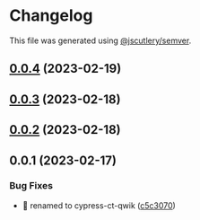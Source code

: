 # Changelog

This file was generated using [@jscutlery/semver](https://github.com/jscutlery/semver).

## [0.0.4](https://github.com/qwikifiers/cypress-qwik/compare/cypress-ct-qwik-0.0.3...cypress-ct-qwik-0.0.4) (2023-02-19)



## [0.0.3](https://github.com/qwikifiers/cypress-qwik/compare/cypress-ct-qwik-0.0.2...cypress-ct-qwik-0.0.3) (2023-02-18)



## [0.0.2](https://github.com/qwikifiers/cypress-qwik/compare/cypress-ct-qwik-0.0.1...cypress-ct-qwik-0.0.2) (2023-02-18)



## 0.0.1 (2023-02-17)


### Bug Fixes

* :rocket: renamed to cypress-ct-qwik ([c5c3070](https://github.com/qwikifiers/cypress-qwik/commit/c5c307067317a373bda5546f080e683402f55829))
